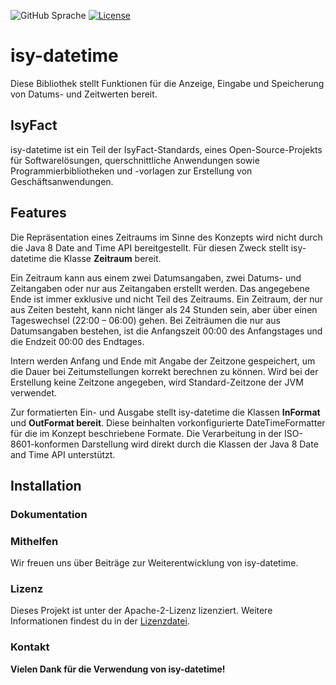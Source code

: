 ![GitHub Sprache](https://img.shields.io/badge/Language-Java-orange)
[![License](https://img.shields.io/badge/License-Apache_2.0-blue.svg)](https://opensource.org/licenses/Apache-2.0)

# isy-datetime

Diese Bibliothek stellt Funktionen für die Anzeige, Eingabe und Speicherung von Datums- und Zeitwerten bereit. 



## IsyFact

isy-datetime ist ein Teil der IsyFact-Standards, eines Open-Source-Projekts für Softwarelösungen, querschnittliche Anwendungen sowie Programmierbibliotheken und -vorlagen zur Erstellung von Geschäftsanwendungen.

## Features

Die Repräsentation eines Zeitraums im Sinne des Konzepts wird nicht durch die Java 8 Date and Time API bereitgestellt. Für diesen Zweck stellt isy-datetime die Klasse __Zeitraum__ bereit.

Ein Zeitraum kann aus einem zwei Datumsangaben, zwei Datums- und Zeitangaben oder nur aus Zeitangaben erstellt werden. Das angegebene Ende ist immer exklusive und nicht Teil des Zeitraums. Ein Zeitraum, der nur aus Zeiten besteht, kann nicht länger als 24 Stunden sein, aber über einen Tageswechsel (22:00 – 06:00) gehen. Bei Zeiträumen die nur aus Datumsangaben bestehen, ist die Anfangszeit 00:00 des Anfangstages und die Endzeit 00:00 des Endtages.

Intern werden Anfang und Ende mit Angabe der Zeitzone gespeichert, um die Dauer bei Zeitumstellungen korrekt berechnen zu können. Wird bei der Erstellung keine Zeitzone angegeben, wird Standard-Zeitzone der JVM verwendet.

Zur formatierten Ein- und Ausgabe stellt isy-datetime die Klassen __InFormat__ und __OutFormat bereit__. Diese beinhalten vorkonfigurierte DateTimeFormatter für die im Konzept beschriebene Formate. Die Verarbeitung in der ISO-8601-konformen Darstellung wird direkt durch die Klassen der Java 8 Date and Time API unterstützt.

## Installation



### Dokumentation


### Mithelfen
Wir freuen uns über Beiträge zur Weiterentwicklung von isy-datetime. 

### Lizenz


Dieses Projekt ist unter der Apache-2-Lizenz lizenziert. Weitere Informationen findest du in der [Lizenzdatei](license/LICENSE).

### Kontakt


__Vielen Dank für die Verwendung von isy-datetime!__

